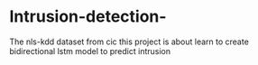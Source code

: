 # Intrusion-detection-
The nls-kdd dataset from cic 
this project is about learn to create bidirectional lstm model to predict intrusion 
